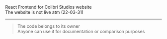 React Frontend for Colibri Studios website  
The website is not live atm (22-03-31)

<hr>

> The code belongs to its owner  
> Anyone can use it for documentation or comparison purposes
